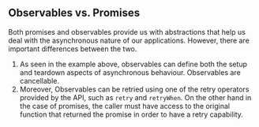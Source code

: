 ## Observables vs. Promises

Both promises and observables provide us with abstractions that help us deal with the asynchronous nature of our applications. However, there are important differences between the two. 

1. As seen in the example above, observables can define both the setup and teardown aspects of asynchronous behaviour. Observables are cancellable.
2. Moreover, Observables can be retried using one of the retry operators provided by the API, such as `retry` and `retryWhen`. On the other hand in the case of promises, the caller must have access to the original function that returned the promise in order to have a retry capability.
